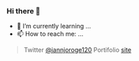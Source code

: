 ### Hi there 👋
- 🌱 I’m currently learning ...
- 📫 How to reach me: ...
> Twitter [@iannjoroge120](https://twitter.com/iannjoroge120)
> Portifolio [site](https://iannjoroge.netlify.app/)
<!--
**lorcents/lorcents** is a ✨ _special_ ✨ repository because its `README.md` (this file) appears on your GitHub profile.

Here are some ideas to get you started:

- 🔭 I’m currently working on ...
- 🌱 I’m currently learning ...
- 👯 I’m looking to collaborate on ...
- 🤔 I’m looking for help with ...
- 💬 Ask me about ...
- 📫 How to reach me: ...
- 😄 Pronouns: ...
- ⚡ Fun fact: ...
-->
